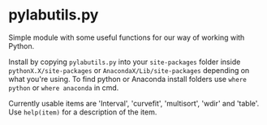# pylabutils.py

Simple module with some useful functions for our way of working with Python.

Install by copying `pylabutils.py` into your `site-packages` folder inside `pythonX.X/site-packages` or `AnacondaX/Lib/site-packages` depending on what you're using. To find python or Anaconda install folders use `where python` or `where anaconda` in cmd.

Currently usable items are 'Interval', 'curvefit', 'multisort', 'wdir' and 'table'. Use `help(item)` for a description of the item.

